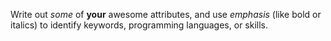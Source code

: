 Write out *some* of 
**your** awesome attributes, and use _emphasis_ (like bold or italics) to identify keywords, programming languages, or skills. 
